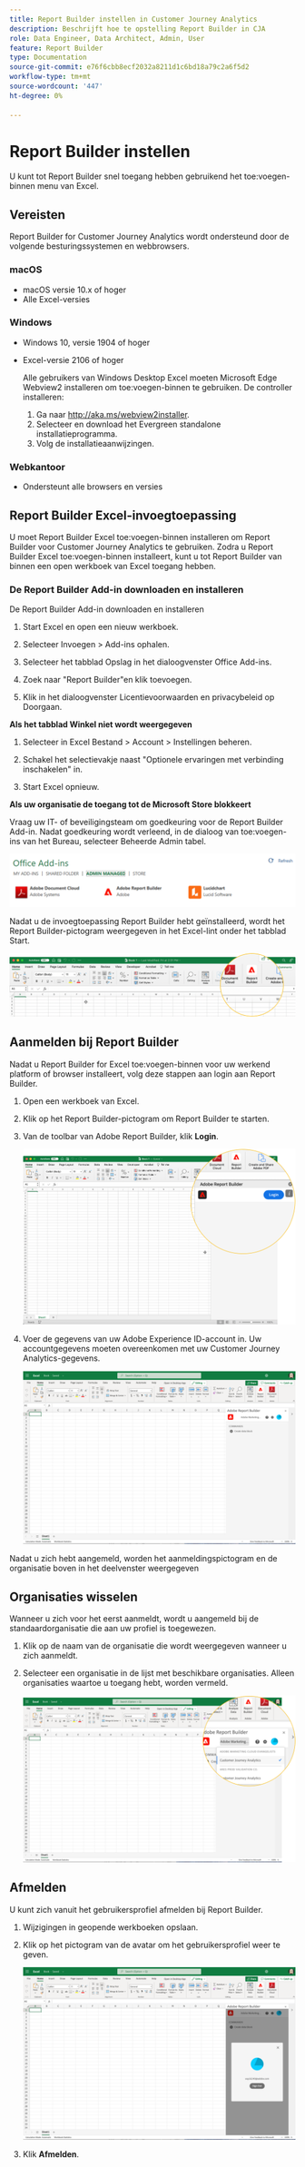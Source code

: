 ```yaml
---
title: Report Builder instellen in Customer Journey Analytics
description: Beschrijft hoe te opstelling Report Builder in CJA
role: Data Engineer, Data Architect, Admin, User
feature: Report Builder
type: Documentation
source-git-commit: e76f6cbb8ecf2032a8211d1c6bd18a79c2a6f5d2
workflow-type: tm+mt
source-wordcount: '447'
ht-degree: 0%

---
```



# Report Builder instellen

U kunt tot Report Builder snel toegang hebben gebruikend het toe:voegen-binnen menu van Excel.

## Vereisten

Report Builder for Customer Journey Analytics wordt ondersteund door de volgende besturingssystemen en webbrowsers.

### macOS

- macOS versie 10.x of hoger
- Alle Excel-versies

### Windows

- Windows 10, versie 1904 of hoger
- Excel-versie 2106 of hoger

   Alle gebruikers van Windows Desktop Excel moeten Microsoft Edge Webview2 installeren om toe:voegen-binnen te gebruiken. De controller installeren:

   1. Ga naar <http://aka.ms/webview2installer>.
   1. Selecteer en download het Evergreen standalone installatieprogramma.
   1. Volg de installatieaanwijzingen.

### Webkantoor

- Ondersteunt alle browsers en versies


## Report Builder Excel-invoegtoepassing

U moet Report Builder Excel toe:voegen-binnen installeren om Report Builder voor Customer Journey Analytics te gebruiken. Zodra u Report Builder Excel toe:voegen-binnen installeert, kunt u tot Report Builder van binnen een open werkboek van Excel toegang hebben.

### De Report Builder Add-in downloaden en installeren

De Report Builder Add-in downloaden en installeren

1. Start Excel en open een nieuw werkboek.

1. Selecteer Invoegen > Add-ins ophalen.

1. Selecteer het tabblad Opslag in het dialoogvenster Office Add-ins.

1. Zoek naar &quot;Report Builder&quot;en klik toevoegen.

1. Klik in het dialoogvenster Licentievoorwaarden en privacybeleid op Doorgaan.

**Als het tabblad Winkel niet wordt weergegeven**

1. Selecteer in Excel Bestand > Account > Instellingen beheren.

1. Schakel het selectievakje naast &quot;Optionele ervaringen met verbinding inschakelen&quot; in.

1. Start Excel opnieuw.

**Als uw organisatie de toegang tot de Microsoft Store blokkeert**

Vraag uw IT- of beveiligingsteam om goedkeuring voor de Report Builder Add-in. Nadat goedkeuring wordt verleend, in de dialoog van toe:voegen-ins van het Bureau, selecteer Beheerde Admin tabel.

![](./assets/image1.png)

Nadat u de invoegtoepassing Report Builder hebt geïnstalleerd, wordt het Report Builder-pictogram weergegeven in het Excel-lint onder het tabblad Start.

![](./assets/rb_app_icon.png)

## Aanmelden bij Report Builder

Nadat u Report Builder for Excel toe:voegen-binnen voor uw werkend platform of browser installeert, volg deze stappen aan login aan Report Builder.

1. Open een werkboek van Excel.

1. Klik op het Report Builder-pictogram om Report Builder te starten.

1. Van de toolbar van Adobe Report Builder, klik **Login**.

   ![](./assets/rb_login.png)

1. Voer de gegevens van uw Adobe Experience ID-account in. Uw accountgegevens moeten overeenkomen met uw Customer Journey Analytics-gegevens.

   ![](./assets/image4.png)

Nadat u zich hebt aangemeld, worden het aanmeldingspictogram en de organisatie boven in het deelvenster weergegeven

## Organisaties wisselen

Wanneer u zich voor het eerst aanmeldt, wordt u aangemeld bij de standaardorganisatie die aan uw profiel is toegewezen.

1. Klik op de naam van de organisatie die wordt weergegeven wanneer u zich aanmeldt.

1. Selecteer een organisatie in de lijst met beschikbare organisaties. Alleen organisaties waartoe u toegang hebt, worden vermeld.

   ![](./assets/image5.png)

## Afmelden

U kunt zich vanuit het gebruikersprofiel afmelden bij Report Builder.

1. Wijzigingen in geopende werkboeken opslaan.

1. Klik op het pictogram van de avatar om het gebruikersprofiel weer te geven.

   ![](./assets/image6.png)

1. Klik **Afmelden**.
